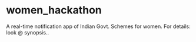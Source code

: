 women_hackathon
===============

A real-time notification app of Indian Govt. Schemes for women. 
For details: look @ synopsis..
